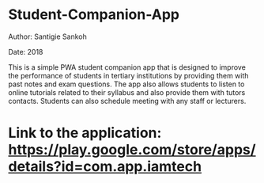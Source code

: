 # Student-Companion-App

Author: Santigie Sankoh

Date: 2018

This is a simple PWA student companion app that is designed to  improve the performance of students in tertiary institutions by providing them with past notes and exam questions. The app also allows students to listen to online tutorials related to their syllabus and also provide them with tutors contacts. Students can also schedule meeting with any staff or lecturers. 

# Link to the application: https://play.google.com/store/apps/details?id=com.app.iamtech
